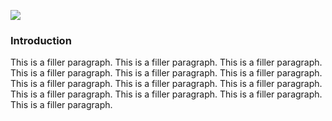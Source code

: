 <a href="https://www.juncture-digital.org"><img src="https://juncture-digital.github.io/juncture/static/images/ve-button.png"></a>

<param ve-config 
title="Olive"    
source-image="https://upload.wikimedia.org/wikipedia/commons/8/86/Air_Olive_1.JPG"   
banner="https://upload.wikimedia.org/wikipedia/commons/8/86/Air_Olive_1.JPG" 
height=100
author="Charissa Shang"
layout="vertical">

### Introduction

This is a filler paragraph. This is a filler paragraph. This is a filler paragraph. This is a filler paragraph. This is a filler paragraph. This is a filler paragraph. This is a filler paragraph. This is a filler paragraph. This is a filler paragraph. This is a filler paragraph. This is a filler paragraph. This is a filler paragraph. This is a filler paragraph.
<param ve-image
	   src="wc:Lun_olive_tree_1600_years.jpg"
	   caption="This is an image of an olive tree.">
<param ve-image
	   src="wc:Lun_olive_tree_in_the_wind.jpg"
	   caption="This is an olive tree blowing in the wind.">


